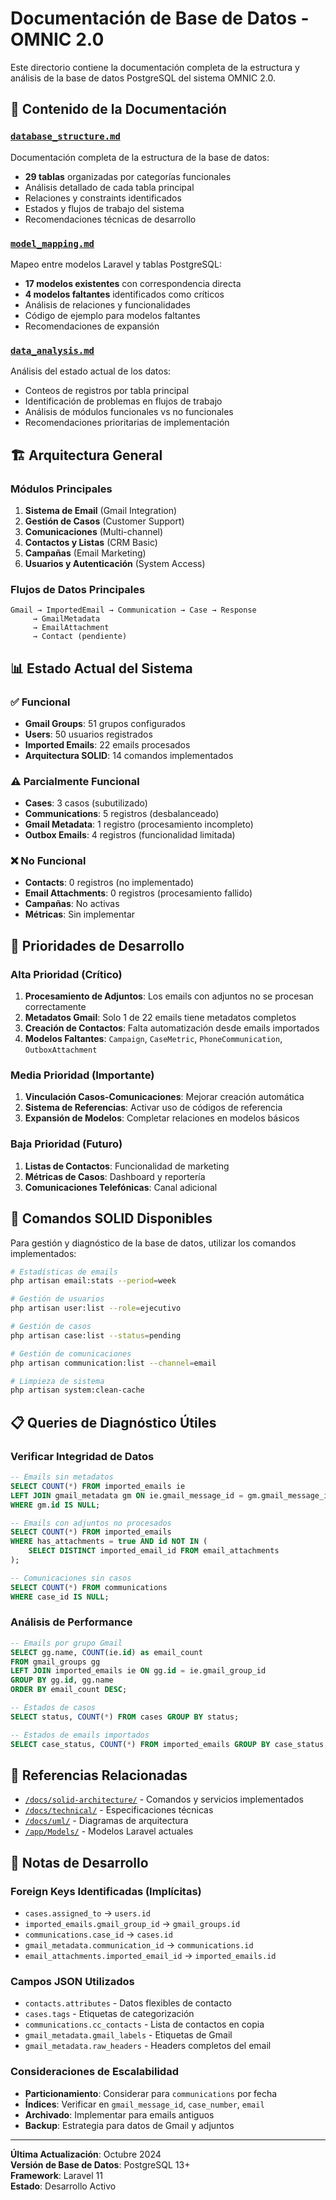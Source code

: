 # Documentación de Base de Datos - OMNIC 2.0

Este directorio contiene la documentación completa de la estructura y análisis de la base de datos PostgreSQL del sistema OMNIC 2.0.

## 📁 Contenido de la Documentación

### [`database_structure.md`](./database_structure.md)
Documentación completa de la estructura de la base de datos:
- **29 tablas** organizadas por categorías funcionales
- Análisis detallado de cada tabla principal
- Relaciones y constraints identificados
- Estados y flujos de trabajo del sistema
- Recomendaciones técnicas de desarrollo

### [`model_mapping.md`](./model_mapping.md)  
Mapeo entre modelos Laravel y tablas PostgreSQL:
- **17 modelos existentes** con correspondencia directa
- **4 modelos faltantes** identificados como críticos
- Análisis de relaciones y funcionalidades
- Código de ejemplo para modelos faltantes
- Recomendaciones de expansión

### [`data_analysis.md`](./data_analysis.md)
Análisis del estado actual de los datos:
- Conteos de registros por tabla principal
- Identificación de problemas en flujos de trabajo
- Análisis de módulos funcionales vs no funcionales
- Recomendaciones prioritarias de implementación

## 🏗️ Arquitectura General

### Módulos Principales
1. **Sistema de Email** (Gmail Integration)
2. **Gestión de Casos** (Customer Support)
3. **Comunicaciones** (Multi-channel)
4. **Contactos y Listas** (CRM Basic)
5. **Campañas** (Email Marketing)
6. **Usuarios y Autenticación** (System Access)

### Flujos de Datos Principales
```
Gmail → ImportedEmail → Communication → Case → Response
     → GmailMetadata
     → EmailAttachment
     → Contact (pendiente)
```

## 📊 Estado Actual del Sistema

### ✅ Funcional
- **Gmail Groups**: 51 grupos configurados
- **Users**: 50 usuarios registrados  
- **Imported Emails**: 22 emails procesados
- **Arquitectura SOLID**: 14 comandos implementados

### ⚠️ Parcialmente Funcional
- **Cases**: 3 casos (subutilizado)
- **Communications**: 5 registros (desbalanceado)
- **Gmail Metadata**: 1 registro (procesamiento incompleto)
- **Outbox Emails**: 4 registros (funcionalidad limitada)

### ❌ No Funcional
- **Contacts**: 0 registros (no implementado)
- **Email Attachments**: 0 registros (procesamiento fallido)
- **Campañas**: No activas
- **Métricas**: Sin implementar

## 🎯 Prioridades de Desarrollo

### Alta Prioridad (Crítico)
1. **Procesamiento de Adjuntos**: Los emails con adjuntos no se procesan correctamente
2. **Metadatos Gmail**: Solo 1 de 22 emails tiene metadatos completos
3. **Creación de Contactos**: Falta automatización desde emails importados
4. **Modelos Faltantes**: `Campaign`, `CaseMetric`, `PhoneCommunication`, `OutboxAttachment`

### Media Prioridad (Importante)
1. **Vinculación Casos-Comunicaciones**: Mejorar creación automática
2. **Sistema de Referencias**: Activar uso de códigos de referencia
3. **Expansión de Modelos**: Completar relaciones en modelos básicos

### Baja Prioridad (Futuro)
1. **Listas de Contactos**: Funcionalidad de marketing
2. **Métricas de Casos**: Dashboard y reportería
3. **Comunicaciones Telefónicas**: Canal adicional

## 🔧 Comandos SOLID Disponibles

Para gestión y diagnóstico de la base de datos, utilizar los comandos implementados:

```bash
# Estadísticas de emails
php artisan email:stats --period=week

# Gestión de usuarios
php artisan user:list --role=ejecutivo

# Gestión de casos  
php artisan case:list --status=pending

# Gestión de comunicaciones
php artisan communication:list --channel=email

# Limpieza de sistema
php artisan system:clean-cache
```

## 📋 Queries de Diagnóstico Útiles

### Verificar Integridad de Datos
```sql
-- Emails sin metadatos
SELECT COUNT(*) FROM imported_emails ie 
LEFT JOIN gmail_metadata gm ON ie.gmail_message_id = gm.gmail_message_id 
WHERE gm.id IS NULL;

-- Emails con adjuntos no procesados
SELECT COUNT(*) FROM imported_emails 
WHERE has_attachments = true AND id NOT IN (
    SELECT DISTINCT imported_email_id FROM email_attachments
);

-- Comunicaciones sin casos
SELECT COUNT(*) FROM communications 
WHERE case_id IS NULL;
```

### Análisis de Performance
```sql
-- Emails por grupo Gmail
SELECT gg.name, COUNT(ie.id) as email_count
FROM gmail_groups gg
LEFT JOIN imported_emails ie ON gg.id = ie.gmail_group_id
GROUP BY gg.id, gg.name
ORDER BY email_count DESC;

-- Estados de casos
SELECT status, COUNT(*) FROM cases GROUP BY status;

-- Estados de emails importados
SELECT case_status, COUNT(*) FROM imported_emails GROUP BY case_status;
```

## 🔗 Referencias Relacionadas

- [`/docs/solid-architecture/`](../solid-architecture/) - Comandos y servicios implementados
- [`/docs/technical/`](../technical/) - Especificaciones técnicas
- [`/docs/uml/`](../uml/) - Diagramas de arquitectura
- [`/app/Models/`](../../app/Models/) - Modelos Laravel actuales

## 📝 Notas de Desarrollo

### Foreign Keys Identificadas (Implícitas)
- `cases.assigned_to` → `users.id`
- `imported_emails.gmail_group_id` → `gmail_groups.id`
- `communications.case_id` → `cases.id`
- `gmail_metadata.communication_id` → `communications.id`
- `email_attachments.imported_email_id` → `imported_emails.id`

### Campos JSON Utilizados
- `contacts.attributes` - Datos flexibles de contacto
- `cases.tags` - Etiquetas de categorización
- `communications.cc_contacts` - Lista de contactos en copia
- `gmail_metadata.gmail_labels` - Etiquetas de Gmail
- `gmail_metadata.raw_headers` - Headers completos del email

### Consideraciones de Escalabilidad
- **Particionamiento**: Considerar para `communications` por fecha
- **Índices**: Verificar en `gmail_message_id`, `case_number`, `email`
- **Archivado**: Implementar para emails antiguos
- **Backup**: Estrategia para datos de Gmail y adjuntos

---

**Última Actualización**: Octubre 2024  
**Versión de Base de Datos**: PostgreSQL 13+  
**Framework**: Laravel 11  
**Estado**: Desarrollo Activo